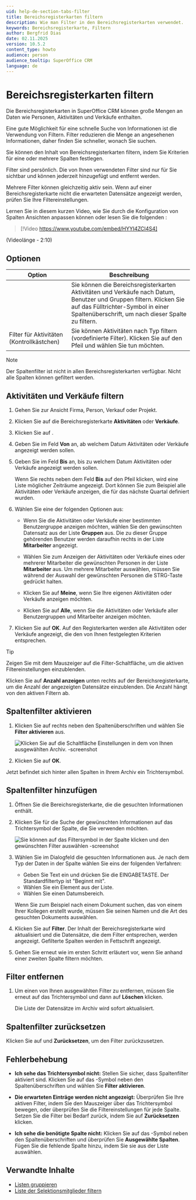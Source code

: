```yaml
---
uid: help-de-section-tabs-filter
title: Bereichsregisterkarten filtern
description: Wie man Filter in den Bereichsregisterkarten verwendet.
keywords: Bereichsregisterkarte, Filtern
author: Bergfrid Dias
date: 02.11.2025
version: 10.5.2
content_type: howto
audience: person
audience_tooltip: SuperOffice CRM
language: de
---
```


# Bereichsregisterkarten filtern

Die Bereichsregisterkarten in SuperOffice CRM können große Mengen an Daten wie Personen, Aktivitäten und Verkäufe enthalten.

Eine gute Möglichkeit für eine schnelle Suche von Informationen ist die Verwendung von Filtern. Filter reduzieren die Menge an angesehenen Informationen, daher finden Sie schneller, wonach Sie suchen.

Sie können den Inhalt von Bereichsregisterkarten filtern, indem Sie Kriterien für eine oder mehrere Spalten festlegen.

Filter sind persönlich. Die von Ihnen verwendeten Filter sind nur für Sie sichtbar und können jederzeit hinzugefügt und entfernt werden.

Mehrere Filter können gleichzeitig aktiv sein. Wenn auf einer Bereichsregisterkarte nicht die erwarteten Datensätze angezeigt werden, prüfen Sie Ihre Filtereinstellungen.

Lernen Sie in diesem kurzen Video, wie Sie durch die Konfiguration von Spalten Ansichten anpassen können oder lesen Sie die folgenden :

<!-- markdownlint-disable-next-line MD034 DOCSMD007 -->
> [!Video https://www.youtube.com/embed/HYYI4ZCl4S4]

(Videolänge - 2:10)

## Optionen

| Option | Beschreibung |
|---|---|
| <i class="ph ph-funnel" aria-label="Filter icon"></i> | Sie können die Bereichsregisterkarten Aktivitäten und Verkäufe nach Datum, Benutzer und Gruppen filtern. Klicken Sie auf das Fülltrichter-Symbol in einer Spaltenüberschrift, um nach dieser Spalte zu filtern. |
| Filter für Aktivitäten (Kontrollkästchen) | Sie können Aktivitäten nach Typ filtern (vordefinierte Filter). Klicken Sie auf den Pfeil und wählen Sie tun möchten. |

> [!NOTE]
> Der Spaltenfilter ist nicht in allen Bereichsregisterkarten verfügbar. Nicht alle Spalten können gefiltert werden.

## Aktivitäten und Verkäufe filtern

1. Gehen Sie zur Ansicht Firma, Person, Verkauf oder Projekt.

2. Klicken Sie auf die Bereichsregisterkarte **Aktivitäten** oder **Verkäufe**.

3. Klicken Sie auf <i class="ph ph-funnel" aria-label="Filter icon"></i>.

4. Geben Sie im Feld **Von** an, ab welchem Datum Aktivitäten oder Verkäufe angezeigt werden sollen.

5. Geben Sie im Feld **Bis** an, bis zu welchem Datum Aktivitäten oder Verkäufe angezeigt werden sollen.

    Wenn Sie rechts neben dem Feld **Bis** auf den Pfeil klicken, wird eine Liste möglicher Zeiträume angezeigt. Dort können Sie zum Beispiel alle Aktivitäten oder Verkäufe anzeigen, die für das nächste Quartal definiert wurden.

6. Wählen Sie eine der folgenden Optionen aus:

    * Wenn Sie die Aktivitäten oder Verkäufe einer bestimmten Benutzergruppe anzeigen möchten, wählen Sie den gewünschten Datensatz aus der Liste **Gruppen** aus. Die zu dieser Gruppe gehörenden Benutzer werden daraufhin rechts in der Liste **Mitarbeiter** angezeigt.

    * Wählen Sie zum Anzeigen der Aktivitäten oder Verkäufe eines oder mehrerer Mitarbeiter die gewünschten Personen in der Liste **Mitarbeiter** aus. Um mehrere Mitarbeiter auswählen, müssen Sie während der Auswahl der gewünschten Personen die STRG-Taste gedrückt halten.

    * Klicken Sie auf **Meine**, wenn Sie Ihre eigenen Aktivitäten oder Verkäufe anzeigen möchten.

    * Klicken Sie auf **Alle**, wenn Sie die Aktivitäten oder Verkäufe aller Benutzergruppen und Mitarbeiter anzeigen möchten.

7. Klicken Sie auf **OK**. Auf den Registerkarten werden alle Aktivitäten oder Verkäufe angezeigt, die den von Ihnen festgelegten Kriterien entsprechen.

> [!TIP]
> Zeigen Sie mit dem Mauszeiger auf die Filter-Schaltfläche, um die aktiven Filtereinstellungen einzublenden.
>
> Klicken Sie auf **Anzahl anzeigen** unten rechts auf der Bereichsregisterkarte, um die Anzahl der angezeigten Datensätze einzublenden. Die Anzahl hängt von den aktiven Filtern ab.

## Spaltenfilter aktivieren

1. Klicken Sie auf <i class="ph ph-gear" aria-label="Gear"></i> rechts neben den Spaltenüberschriften und wählen Sie **Filter aktivieren** aus.

    ![Klicken Sie auf die Schaltfläche Einstellungen in dem von Ihnen ausgewählten Archiv. -screenshot][img11]

1. Klicken Sie auf **OK**.

Jetzt befindet sich hinter allen Spalten in Ihrem Archiv ein Trichtersymbol.

## Spaltenfilter hinzufügen

1. Öffnen Sie die Bereichsregisterkarte, die die gesuchten Informationen enthält.

1. Klicken Sie für die Suche der gewünschten Informationen auf das Trichtersymbol der Spalte, die Sie verwenden möchten.

    ![Sie können auf das Filtersymbol in der Spalte klicken und den gewünschten Filter auswählen -screenshot][img12]

1. Wählen Sie im Dialogfeld die gesuchten Informationen aus. Je nach dem Typ der Daten in der Spalte wählen Sie eins der folgenden Verfahren:

    * Geben Sie Text ein und drücken Sie die EINGABETASTE. Der Standardfiltertyp ist "Beginnt mit".
    * Wählen Sie ein Element aus der Liste.
    * Wählen Sie einen Datumsbereich.

    Wenn Sie zum Beispiel nach einem Dokument suchen, das von einem Ihrer Kollegen erstellt wurde, müssen Sie seinen Namen und die Art des gesuchten Dokuments auswählen.

1. Klicken Sie auf **Filter**. Der Inhalt der Bereichsregisterkarte wird aktualisiert und die Datensätze, die dem Filter entsprechen, werden angezeigt. Gefilterte Spalten werden in Fettschrift angezeigt.

1. Gehen Sie erneut wie im ersten Schritt erläutert vor, wenn Sie anhand einer zweiten Spalte filtern möchten.

## Filter entfernen

1. Um einen von Ihnen ausgewählten Filter zu entfernen, müssen Sie erneut auf das Trichtersymbol und dann auf **Löschen** klicken.

    Die Liste der Datensätze im Archiv wird sofort aktualisiert.

## Spaltenfilter zurücksetzen

Klicken Sie auf <i class="ph ph-funnel" aria-label="Filter icon"></i> und **Zurücksetzen**, um den Filter zurückzusetzen.

## Fehlerbehebung

* **Ich sehe das Trichtersymbol nicht:**
    Stellen Sie sicher, dass Spaltenfilter aktiviert sind. Klicken Sie auf das <i class="ph ph-gear" aria-label="Zahnrad"></i>-Symbol neben den Spaltenüberschriften und wählen Sie **Filter aktivieren**.

* **Die erwarteten Einträge werden nicht angezeigt:**
    Überprüfen Sie Ihre aktiven Filter, indem Sie den Mauszeiger über das Trichtersymbol bewegen, oder überprüfen Sie die Filtereinstellungen für jede Spalte. Setzen Sie die Filter bei Bedarf zurück, indem Sie auf **Zurücksetzen** klicken.

* **Ich sehe die benötigte Spalte nicht:**
    Klicken Sie auf das <i class="ph ph-gear" aria-label="Zahnrad"></i>-Symbol neben den Spaltenüberschriften und überprüfen Sie **Ausgewählte Spalten**. Fügen Sie die fehlende Spalte hinzu, indem Sie sie aus der Liste auswählen.

## Verwandte Inhalte

* [Listen gruppieren][1]
* [Liste der Selektionsmitglieder filtern][2]

<!-- Referenced links -->
[1]: group.md
[2]: ../../search-options/selection/learn/index.md#filter

<!-- Referenced images -->
[img11]: ../../../media/loc/en/learn/archives-enable-filter.png
[img12]: ../../../media/loc/en/learn/getstarted-archives-filteron.png

